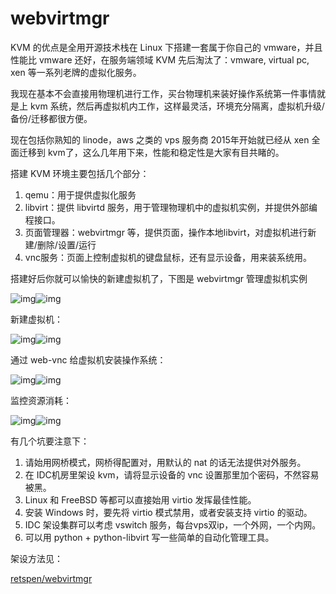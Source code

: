 # webvirtmgr

KVM 的优点是全用开源技术栈在 Linux 下搭建一套属于你自己的 vmware，并且性能比 vmware 还好，在服务端领域 KVM 先后淘汰了：vmware, virtual pc, xen 等一系列老牌的虚拟化服务。

我现在基本不会直接用物理机进行工作，买台物理机来装好操作系统第一件事情就是上 kvm 系统，然后再虚拟机内工作，这样最灵活，环境充分隔离，虚拟机升级/备份/迁移都很方便。

现在包括你熟知的 linode，aws 之类的 vps 服务商 2015年开始就已经从 xen 全面迁移到 kvm了，这么几年用下来，性能和稳定性是大家有目共睹的。

搭建 KVM 环境主要包括几个部分：

1. qemu：用于提供虚拟化服务
2. libvirt：提供 libvirtd 服务，用于管理物理机中的虚拟机实例，并提供外部编程接口。
3. 页面管理器：webvirtmgr 等，提供页面，操作本地libvirt，对虚拟机进行新建/删除/设置/运行
4. vnc服务：页面上控制虚拟机的键盘鼠标，还有显示设备，用来装系统用。

搭建好后你就可以愉快的新建虚拟机了，下图是 webvirtmgr 管理虚拟机实例

![img](https://pic2.zhimg.com/50/v2-1b584fee2999926d502f6ab8e59f7788_720w.jpg?source=1940ef5c)![img](https://pic2.zhimg.com/80/v2-1b584fee2999926d502f6ab8e59f7788_720w.jpg?source=1940ef5c)

新建虚拟机：

![img](https://pic3.zhimg.com/50/v2-42163fce40b6af1aee245a23aa8fc4c2_720w.jpg?source=1940ef5c)![img](https://pic3.zhimg.com/80/v2-42163fce40b6af1aee245a23aa8fc4c2_720w.jpg?source=1940ef5c)

通过 web-vnc 给虚拟机安装操作系统：

![img](https://pica.zhimg.com/50/v2-517fbb9cc08ef18997ee41c147f9e415_720w.jpg?source=1940ef5c)![img](https://pica.zhimg.com/80/v2-517fbb9cc08ef18997ee41c147f9e415_720w.jpg?source=1940ef5c)

监控资源消耗：

![img](https://pic3.zhimg.com/50/v2-904a9abcddcb9afb2cfa9b2f675cf017_720w.jpg?source=1940ef5c)![img](https://pic3.zhimg.com/80/v2-904a9abcddcb9afb2cfa9b2f675cf017_720w.jpg?source=1940ef5c)

有几个坑要注意下：

1. 请始用网桥模式，网桥得配置对，用默认的 nat 的话无法提供对外服务。
2. 在 IDC机房里架设 kvm，请将显示设备的 vnc 设置那里加个密码，不然容易被黑。
3. Linux 和 FreeBSD 等都可以直接始用 virtio 发挥最佳性能。
4. 安装 Windows 时，要先将 virtio 模式禁用，或者安装支持 virtio 的驱动。
5. IDC 架设集群可以考虑 vswitch 服务，每台vps双ip，一个外网，一个内网。
6. 可以用 python + python-libvirt 写一些简单的自动化管理工具。

架设方法见：

[retspen/webvirtmgr](https://github.com/retspen/webvirtmgr)